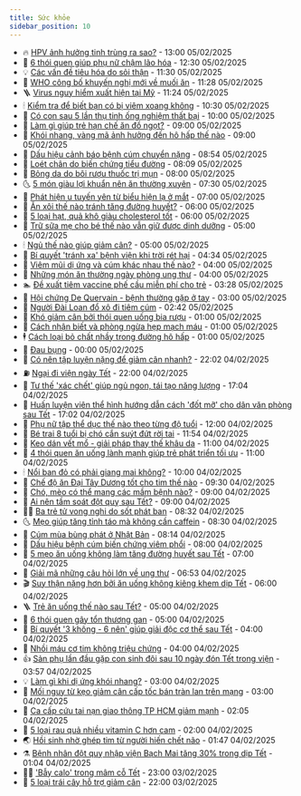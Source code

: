 ```yaml
---
title: Sức khỏe
sidebar_position: 10
---
```


<!-- vnexpress-suc-khoe:START -->
- 🔥 [HPV ảnh hưởng tinh trùng ra sao?](https://vnexpress.net/hpv-anh-huong-tinh-trung-ra-sao-4846225.html) - 13:00 05/02/2025
- 🥰 [6 thói quen giúp phụ nữ chậm lão hóa](https://vnexpress.net/6-thoi-quen-giup-phu-nu-cham-lao-hoa-4846072.html) - 12:30 05/02/2025
- 💡 [Các vấn đề tiêu hóa do sỏi thận](https://vnexpress.net/cac-van-de-tieu-hoa-do-soi-than-4846088.html) - 11:30 05/02/2025
- 🤗 [WHO công bố khuyến nghị mới về muối ăn](https://vnexpress.net/who-cong-bo-khuyen-nghi-moi-ve-muoi-an-4846212.html) - 11:28 05/02/2025
- 🪜 [Virus nguy hiểm xuất hiện tại Mỹ](https://vnexpress.net/virus-nguy-hiem-xuat-hien-tai-my-4846176.html) - 11:24 05/02/2025
- 🕯 [Kiểm tra để biết bạn có bị viêm xoang không](https://vnexpress.net/kiem-tra-de-biet-ban-co-bi-viem-xoang-khong-4846142.html) - 10:30 05/02/2025
- 🤭 [Có con sau 5 lần thụ tinh ống nghiệm thất bại](https://vnexpress.net/co-con-sau-5-lan-thu-tinh-ong-nghiem-that-bai-4846098.html) - 10:00 05/02/2025
- 👀 [Làm gì giúp trẻ hạn chế ăn đồ ngọt?](https://vnexpress.net/lam-gi-giup-tre-han-che-an-do-ngot-4846087.html) - 09:00 05/02/2025
- 🌋 [Khói nhang, vàng mã ảnh hưởng đến hô hấp thế nào](https://vnexpress.net/khoi-nhang-vang-ma-anh-huong-den-ho-hap-the-nao-4846053.html) - 09:00 05/02/2025
- 🫶 [Dấu hiệu cảnh báo bệnh cúm chuyển nặng](https://vnexpress.net/dau-hieu-canh-bao-benh-cum-chuyen-nang-vnepre-4845933.html) - 08:54 05/02/2025
- 🦆 [Loét chân do biến chứng tiểu đường](https://vnexpress.net/loet-chan-do-bien-chung-tieu-duong-4846070.html) - 08:09 05/02/2025
- 🚀 [Bỏng da do bôi rượu thuốc trị mụn](https://vnexpress.net/bong-da-do-boi-ruou-thuoc-tri-mun-4846079.html) - 08:00 05/02/2025
- 🌜 [5 món giàu lợi khuẩn nên ăn thường xuyên](https://vnexpress.net/5-mon-giau-loi-khuan-nen-an-thuong-xuyen-4845995.html) - 07:30 05/02/2025
- 🧰 [Phát hiện u tuyến yên từ biểu hiện lạ ở mắt](https://vnexpress.net/phat-hien-u-tuyen-yen-tu-bieu-hien-la-o-mat-4846052.html) - 07:00 05/02/2025
- 💫 [Ăn xôi thế nào tránh tăng đường huyết?](https://vnexpress.net/an-xoi-the-nao-tranh-tang-duong-huyet-4846027.html) - 06:00 05/02/2025
- 🌝 [5 loại hạt, quả khô giàu cholesterol tốt](https://vnexpress.net/5-loai-hat-qua-kho-giau-cholesterol-tot-4846010.html) - 06:00 05/02/2025
- 🗽 [Trữ sữa mẹ cho bé thế nào vẫn giữ được dinh dưỡng](https://vnexpress.net/tru-sua-me-cho-be-the-nao-van-giu-duoc-dinh-duong-4846016.html) - 05:00 05/02/2025
- 🕯 [Ngủ thế nào giúp giảm cân?](https://vnexpress.net/ngu-the-nao-giup-giam-can-4845942.html) - 05:00 05/02/2025
- 🦅 [Bí quyết &#39;tránh xa&#39; bệnh viện khi trời rét hại](https://vnexpress.net/bi-quyet-tranh-xa-benh-vien-khi-troi-ret-hai-4845974.html) - 04:34 05/02/2025
- 🦆 [Viêm mũi dị ứng và cúm khác nhau thế nào?](https://vnexpress.net/viem-mui-di-ung-va-cum-khac-nhau-the-nao-4845965.html) - 04:00 05/02/2025
- 🎊 [Những món ăn thường ngày phòng ung thư](https://vnexpress.net/nhung-mon-an-thuong-ngay-phong-ung-thu-4845947.html) - 04:00 05/02/2025
- 🏊 [Đề xuất tiêm vaccine phế cầu miễn phí cho trẻ](https://vnexpress.net/de-xuat-tiem-vaccine-phe-cau-mien-phi-cho-tre-4845956.html) - 03:28 05/02/2025
- 📝 [Hội chứng De Quervain - bệnh thường gặp ở tay](https://vnexpress.net/hoi-chung-de-quervain-benh-thuong-gap-o-tay-4845913.html) - 03:00 05/02/2025
- 💯 [Người Đài Loan đổ xô đi tiêm cúm](https://vnexpress.net/nguoi-dai-loan-do-xo-di-tiem-cum-4845924.html) - 02:42 05/02/2025
- 🌊 [Khó giảm cân bởi thói quen uống bia rượu](https://vnexpress.net/kho-giam-can-boi-thoi-quen-uong-bia-ruou-4845759.html) - 01:00 05/02/2025
- 🚀 [Cách nhận biết và phòng ngừa hẹp mạch máu](https://vnexpress.net/cach-nhan-biet-va-phong-ngua-hep-mach-mau-4845731.html) - 01:00 05/02/2025
- 🕴 [Cách loại bỏ chất nhầy trong đường hô hấp](https://vnexpress.net/cach-loai-bo-chat-nhay-trong-duong-ho-hap-4845613.html) - 01:00 05/02/2025
- 🗽 [Đau bụng](https://vnexpress.net/dau-bung-4845795.html) - 00:00 05/02/2025
- 🎡 [Có nên tập luyện nặng để giảm cân nhanh?](https://vnexpress.net/co-nen-tap-luyen-nang-de-giam-can-nhanh-4845419.html) - 22:02 04/02/2025
- ⛽️ [Ngại đi viện ngày Tết](https://vnexpress.net/ngai-di-vien-ngay-tet-4845423.html) - 22:00 04/02/2025
- 🦆 [Tư thế &#39;xác chết&#39; giúp ngủ ngon, tái tạo năng lượng](https://vnexpress.net/tu-the-xac-chet-giup-ngu-ngon-tai-tao-nang-luong-4845518.html) - 17:04 04/02/2025
- 🤩 [Huấn luyện viên thể hình hướng dẫn cách &#39;đốt mỡ&#39; cho dân văn phòng sau Tết](https://vnexpress.net/huan-luyen-vien-the-hinh-huong-dan-cach-dot-mo-cho-dan-van-phong-sau-tet-4845767.html) - 17:02 04/02/2025
- 🦒 [Phụ nữ tập thể dục thế nào theo từng độ tuổi](https://vnexpress.net/phu-nu-tap-the-duc-the-nao-theo-tung-do-tuoi-4845620.html) - 12:00 04/02/2025
- 💫 [Bé trai 8 tuổi bị chó cắn suýt đứt rời tai](https://vnexpress.net/be-trai-8-tuoi-bi-cho-can-suyt-dut-roi-tai-4845751.html) - 11:54 04/02/2025
- 🐘 [Keo dán vết mổ - giải pháp thay thế khâu da](https://vnexpress.net/keo-dan-vet-mo-giai-phap-thay-the-khau-da-4845772.html) - 11:00 04/02/2025
- 🚀 [4 thói quen ăn uống lành mạnh giúp trẻ phát triển tối ưu](https://vnexpress.net/4-thoi-quen-an-uong-lanh-manh-giup-tre-phat-trien-toi-uu-4845675.html) - 11:00 04/02/2025
- 🕯 [Nổi ban đỏ có phải giang mai không?](https://vnexpress.net/noi-ban-do-co-phai-giang-mai-khong-4845678.html) - 10:00 04/02/2025
- 🦏 [Chế độ ăn Đại Tây Dương tốt cho tim thế nào](https://vnexpress.net/che-do-an-dai-tay-duong-tot-cho-tim-the-nao-4845570.html) - 09:30 04/02/2025
- 🦄 [Chó, mèo có thể mang các mầm bệnh nào?](https://vnexpress.net/cho-meo-co-the-mang-cac-mam-benh-nao-4845715.html) - 09:00 04/02/2025
- 🦒 [Ai nên tầm soát đột quỵ sau Tết?](https://vnexpress.net/ai-nen-tam-soat-dot-quy-sau-tet-4845654.html) - 09:00 04/02/2025
- 👨‍🏫 [Ba trẻ tử vong nghi do sốt phát ban](https://vnexpress.net/ba-tre-tu-vong-nghi-do-sot-phat-ban-4845722.html) - 08:32 04/02/2025
- 🌜 [Mẹo giúp tăng tỉnh táo mà không cần caffein](https://vnexpress.net/meo-giup-tang-tinh-tao-ma-khong-can-caffein-4845632.html) - 08:30 04/02/2025
- 🚀 [Cúm mùa bùng phát ở Nhật Bản](https://vnexpress.net/cum-mua-bung-phat-o-nhat-ban-4845709.html) - 08:14 04/02/2025
- 💃 [Dấu hiệu bệnh cúm biến chứng viêm phổi](https://vnexpress.net/dau-hieu-benh-cum-bien-chung-viem-phoi-4845664.html) - 08:00 04/02/2025
- 💯 [5 mẹo ăn uống không làm tăng đường huyết sau Tết](https://vnexpress.net/5-meo-an-uong-khong-lam-tang-duong-huyet-sau-tet-4845605.html) - 07:00 04/02/2025
- 🤔 [Giải mã những câu hỏi lớn về ung thư](https://vnexpress.net/giai-ma-nhung-cau-hoi-lon-ve-ung-thu-4845656.html) - 06:53 04/02/2025
- 🎬 [Suy thận nặng hơn bởi ăn uống không kiêng khem dịp Tết](https://vnexpress.net/suy-than-nang-hon-boi-an-uong-khong-kieng-khem-dip-tet-4845646.html) - 06:00 04/02/2025
- 🪜 [Trẻ ăn uống thế nào sau Tết?](https://vnexpress.net/tre-an-uong-the-nao-sau-tet-4845623.html) - 05:00 04/02/2025
- 🦣 [6 thói quen gây tổn thương gan](https://vnexpress.net/6-thoi-quen-gay-ton-thuong-gan-4845578.html) - 05:00 04/02/2025
- 🧐 [Bí quyết &#39;3 không - 6 nên&#39; giúp giải độc cơ thể sau Tết](https://vnexpress.net/bi-quyet-3-khong-6-nen-giup-giai-doc-co-the-sau-tet-4845499.html) - 04:00 04/02/2025
- 🤡 [Nhồi máu cơ tim không triệu chứng](https://vnexpress.net/nhoi-mau-co-tim-khong-trieu-chung-4845545.html) - 04:00 04/02/2025
- 👍 [Sản phụ lần đầu gặp con sinh đôi sau 10 ngày đón Tết trong viện](https://vnexpress.net/san-phu-lan-dau-gap-con-sinh-doi-sau-10-ngay-don-tet-trong-vien-4845517.html) - 03:57 04/02/2025
- 💡 [Làm gì khi dị ứng khói nhang?](https://vnexpress.net/lam-gi-khi-di-ung-khoi-nhang-4845528.html) - 03:00 04/02/2025
- 💯 [Mối nguy từ kẹo giảm cân cấp tốc bán tràn lan trên mạng](https://vnexpress.net/moi-nguy-tu-keo-giam-can-cap-toc-ban-tran-lan-tren-mang-4845511.html) - 03:00 04/02/2025
- 🧠 [Ca cấp cứu tai nạn giao thông TP HCM giảm mạnh](https://vnexpress.net/ca-cap-cuu-tai-nan-giao-thong-tp-hcm-giam-manh-4845417.html) - 02:05 04/02/2025
- 🎡 [5 loại rau quả nhiều vitamin C hơn cam](https://vnexpress.net/5-loai-rau-qua-nhieu-vitamin-c-hon-cam-4845476.html) - 02:00 04/02/2025
- 🌏 [Hồi sinh nhờ ghép tim từ người hiến chết não](https://vnexpress.net/hoi-sinh-nho-ghep-tim-tu-nguoi-hien-chet-nao-4845488.html) - 01:47 04/02/2025
- ⚗️ [Bệnh nhân đột quỵ nhập viện Bạch Mai tăng 30% trong dịp Tết](https://vnexpress.net/benh-nhan-dot-quy-nhap-vien-bach-mai-tang-30-trong-dip-tet-4845424.html) - 01:04 04/02/2025
- 👨‍🏫 [&#39;Bẫy calo&#39; trong mâm cỗ Tết](https://vnexpress.net/bay-calo-trong-mam-co-tet-4843949.html) - 23:00 03/02/2025
- 🤖 [5 loại trái cây hỗ trợ giảm cân](https://vnexpress.net/5-loai-trai-cay-ho-tro-giam-can-4844941.html) - 22:00 03/02/2025<!-- vnexpress-suc-khoe:END -->

